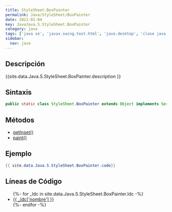 ```yaml
---
title: StyleSheet.BoxPainter
permalink: Java/StyleSheet/BoxPainter
date: 2021-01-04
key: JavaJava.S.StyleSheet.BoxPainter
category: java
tags: ['java se', 'javax.swing.text.html', 'java.desktop', 'clase java', 'Java 1.0']
sidebar: 
  nav: java
---
```


## Descripción
{{site.data.Java.S.StyleSheet.BoxPainter.description }}

## Sintaxis
~~~java
public static class StyleSheet.BoxPainter extends Object implements Serializable
~~~

## Métodos
* [getInset()](/Java/StyleSheet/BoxPainter/getInset)
* [paint()](/Java/StyleSheet/BoxPainter/paint)

## Ejemplo
~~~java
{{ site.data.Java.S.StyleSheet.BoxPainter.code}}
~~~

## Líneas de Código
<ul>
{%- for _ldc in site.data.Java.S.StyleSheet.BoxPainter.ldc -%}
   <li>
       <a href="{{_ldc['url'] }}">{{ _ldc['nombre'] }}</a>
   </li>
{%- endfor -%}
</ul>
